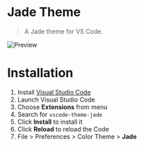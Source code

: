 # Jade Theme

> A Jade theme for VS Code.

![Preview](images/preview.gif)

# Installation

1. Install [Visual Studio Code](https://code.visualstudio.com/)
2. Launch Visual Studio Code
3. Choose **Extensions** from menu
4. Search for `vscode-theme-jade`
5. Click **Install** to install it
6. Click **Reload** to reload the Code
7. File > Preferences > Color Theme > **Jade**
